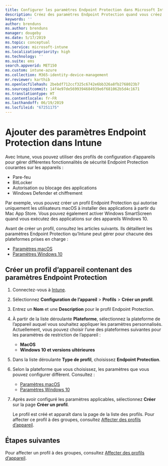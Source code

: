 ```yaml
---
title: Configurer les paramètres Endpoint Protection dans Microsoft Intune - Azure | Microsoft Docs
description: Créez des paramètres Endpoint Protection quand vous créez un profil d’appareil macOS ou Windows 10 dans Microsoft Intune.
keywords: ''
author: brenduns
ms.author: brenduns
manager: dougeby
ms.date: 5/17/2019
ms.topic: conceptual
ms.service: microsoft-intune
ms.localizationpriority: high
ms.technology: ''
ms.suite: ems
search.appverid: MET150
ms.custom: intune-azure
ms.collection: M365-identity-device-management
mr.reviewer: karthib
ms.openlocfilehash: 2bebdf712ccf325c6742e6bb326a8fb2768023b7
ms.sourcegitcommit: 14f4e97de5699394684939e6f681062b5d4c1671
ms.translationtype: HT
ms.contentlocale: fr-FR
ms.lasthandoff: 06/19/2019
ms.locfileid: "67251175"
---
```

# <a name="add-endpoint-protection-settings-in-intune"></a>Ajouter des paramètres Endpoint Protection dans Intune

Avec Intune, vous pouvez utiliser des profils de configuration d’appareils pour gérer différentes fonctionnalités de sécurité Endpoint Protection courantes sur les appareils :
- Pare-feu 
- BitLocker
- Autorisation ou blocage des applications  
- Windows Defender et chiffrement

Par exemple, vous pouvez créer un profil Endpoint Protection qui autorise uniquement les utilisateurs macOS à installer des applications à partir du Mac App Store. Vous pouvez également activer Windows SmartScreen quand vous exécutez des applications sur des appareils Windows 10.

Avant de créer un profil, consultez les articles suivants. Ils détaillent les paramètres Endpoint Protection qu’Intune peut gérer pour chacune des plateformes prises en charge : 
   - [Paramètres macOS](endpoint-protection-macos.md)
   - [Paramètres Windows 10](endpoint-protection-windows-10.md)

## <a name="create-a-device-profile-containing-endpoint-protection-settings"></a>Créer un profil d’appareil contenant des paramètres Endpoint Protection

1. Connectez-vous à [Intune](https://go.microsoft.com/fwlink/?linkid=2090973).
3. Sélectionnez **Configuration de l’appareil** > **Profils** > **Créer un profil**.
4. Entrez un **Nom** et une **Description** pour le profil Endpoint Protection.
5. À partir de la liste déroulante **Plateforme**, sélectionnez la plateforme de l’appareil auquel vous souhaitez appliquer les paramètres personnalisés. Actuellement, vous pouvez choisir l’une des plateformes suivantes pour les paramètres de restriction de l’appareil :
   - **MacOS**
   - **Windows 10 et versions ultérieures**
6. Dans la liste déroulante **Type de profil**, choisissez **Endpoint Protection**. 
7. Selon la plateforme que vous choisissez, les paramètres que vous pouvez configurer diffèrent. Consultez :
   - [Paramètres macOS](endpoint-protection-macos.md)
   - [Paramètres Windows 10](endpoint-protection-windows-10.md)  

8. Après avoir configuré les paramètres applicables, sélectionnez **Créer** sur la page **Créer un profil**.

   Le profil est créé et apparaît dans la page de la liste des profils. Pour affecter ce profil à des groupes, consultez [Affecter des profils d’appareil](device-profile-assign.md).


## <a name="next-steps"></a>Étapes suivantes  

Pour affecter un profil à des groupes, consultez [Affecter des profils d’appareil](device-profile-assign.md).

